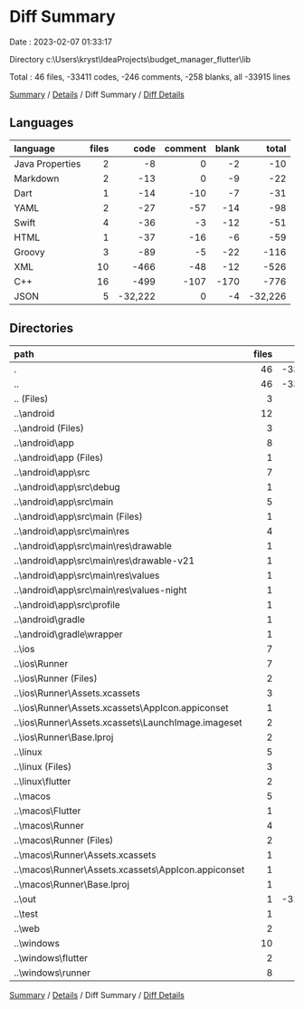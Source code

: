 # Diff Summary

Date : 2023-02-07 01:33:17

Directory c:\\Users\\kryst\\IdeaProjects\\budget_manager_flutter\\lib

Total : 46 files,  -33411 codes, -246 comments, -258 blanks, all -33915 lines

[Summary](results.md) / [Details](details.md) / Diff Summary / [Diff Details](diff-details.md)

## Languages
| language | files | code | comment | blank | total |
| :--- | ---: | ---: | ---: | ---: | ---: |
| Java Properties | 2 | -8 | 0 | -2 | -10 |
| Markdown | 2 | -13 | 0 | -9 | -22 |
| Dart | 1 | -14 | -10 | -7 | -31 |
| YAML | 2 | -27 | -57 | -14 | -98 |
| Swift | 4 | -36 | -3 | -12 | -51 |
| HTML | 1 | -37 | -16 | -6 | -59 |
| Groovy | 3 | -89 | -5 | -22 | -116 |
| XML | 10 | -466 | -48 | -12 | -526 |
| C++ | 16 | -499 | -107 | -170 | -776 |
| JSON | 5 | -32,222 | 0 | -4 | -32,226 |

## Directories
| path | files | code | comment | blank | total |
| :--- | ---: | ---: | ---: | ---: | ---: |
| . | 46 | -33,411 | -246 | -258 | -33,915 |
| .. | 46 | -33,411 | -246 | -258 | -33,915 |
| .. (Files) | 3 | -37 | -57 | -21 | -115 |
| ..\\android | 12 | -159 | -51 | -33 | -243 |
| ..\\android (Files) | 3 | -38 | 0 | -10 | -48 |
| ..\\android\\app | 8 | -116 | -51 | -22 | -189 |
| ..\\android\\app (Files) | 1 | -54 | -5 | -13 | -72 |
| ..\\android\\app\\src | 7 | -62 | -46 | -9 | -117 |
| ..\\android\\app\\src\\debug | 1 | -4 | -4 | -1 | -9 |
| ..\\android\\app\\src\\main | 5 | -54 | -38 | -7 | -99 |
| ..\\android\\app\\src\\main (Files) | 1 | -28 | -6 | -1 | -35 |
| ..\\android\\app\\src\\main\\res | 4 | -26 | -32 | -6 | -64 |
| ..\\android\\app\\src\\main\\res\\drawable | 1 | -4 | -7 | -2 | -13 |
| ..\\android\\app\\src\\main\\res\\drawable-v21 | 1 | -4 | -7 | -2 | -13 |
| ..\\android\\app\\src\\main\\res\\values | 1 | -9 | -9 | -1 | -19 |
| ..\\android\\app\\src\\main\\res\\values-night | 1 | -9 | -9 | -1 | -19 |
| ..\\android\\app\\src\\profile | 1 | -4 | -4 | -1 | -9 |
| ..\\android\\gradle | 1 | -5 | 0 | -1 | -6 |
| ..\\android\\gradle\\wrapper | 1 | -5 | 0 | -1 | -6 |
| ..\\ios | 7 | -222 | -2 | -9 | -233 |
| ..\\ios\\Runner | 7 | -222 | -2 | -9 | -233 |
| ..\\ios\\Runner (Files) | 2 | -13 | 0 | -3 | -16 |
| ..\\ios\\Runner\\Assets.xcassets | 3 | -148 | 0 | -4 | -152 |
| ..\\ios\\Runner\\Assets.xcassets\\AppIcon.appiconset | 1 | -122 | 0 | -1 | -123 |
| ..\\ios\\Runner\\Assets.xcassets\\LaunchImage.imageset | 2 | -26 | 0 | -3 | -29 |
| ..\\ios\\Runner\\Base.lproj | 2 | -61 | -2 | -2 | -65 |
| ..\\linux | 5 | -94 | -27 | -38 | -159 |
| ..\\linux (Files) | 3 | -86 | -18 | -27 | -131 |
| ..\\linux\\flutter | 2 | -8 | -9 | -11 | -28 |
| ..\\macos | 5 | -435 | -3 | -12 | -450 |
| ..\\macos\\Flutter | 1 | -4 | -3 | -4 | -11 |
| ..\\macos\\Runner | 4 | -431 | 0 | -8 | -439 |
| ..\\macos\\Runner (Files) | 2 | -20 | 0 | -6 | -26 |
| ..\\macos\\Runner\\Assets.xcassets | 1 | -68 | 0 | -1 | -69 |
| ..\\macos\\Runner\\Assets.xcassets\\AppIcon.appiconset | 1 | -68 | 0 | -1 | -69 |
| ..\\macos\\Runner\\Base.lproj | 1 | -343 | 0 | -1 | -344 |
| ..\\out | 1 | -31,974 | 0 | 0 | -31,974 |
| ..\\test | 1 | -14 | -10 | -7 | -31 |
| ..\\web | 2 | -72 | -16 | -7 | -95 |
| ..\\windows | 10 | -404 | -80 | -131 | -615 |
| ..\\windows\\flutter | 2 | -8 | -9 | -11 | -28 |
| ..\\windows\\runner | 8 | -396 | -71 | -120 | -587 |

[Summary](results.md) / [Details](details.md) / Diff Summary / [Diff Details](diff-details.md)